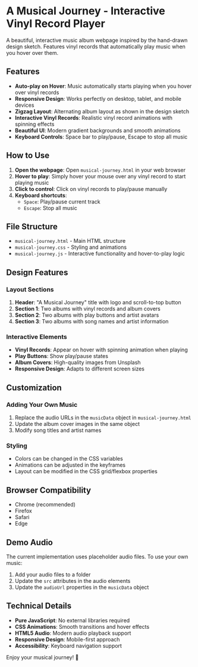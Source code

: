 # A Musical Journey - Interactive Vinyl Record Player

A beautiful, interactive music album webpage inspired by the hand-drawn design sketch. Features vinyl records that automatically play music when you hover over them.

## Features

- **Auto-play on Hover**: Music automatically starts playing when you hover over vinyl records
- **Responsive Design**: Works perfectly on desktop, tablet, and mobile devices
- **Zigzag Layout**: Alternating album layout as shown in the design sketch
- **Interactive Vinyl Records**: Realistic vinyl record animations with spinning effects
- **Beautiful UI**: Modern gradient backgrounds and smooth animations
- **Keyboard Controls**: Space bar to play/pause, Escape to stop all music

## How to Use

1. **Open the webpage**: Open `musical-journey.html` in your web browser
2. **Hover to play**: Simply hover your mouse over any vinyl record to start playing music
3. **Click to control**: Click on vinyl records to play/pause manually
4. **Keyboard shortcuts**:
   - `Space`: Play/pause current track
   - `Escape`: Stop all music

## File Structure

- `musical-journey.html` - Main HTML structure
- `musical-journey.css` - Styling and animations
- `musical-journey.js` - Interactive functionality and hover-to-play logic

## Design Features

### Layout Sections

1. **Header**: "A Musical Journey" title with logo and scroll-to-top button
2. **Section 1**: Two albums with vinyl records and album covers
3. **Section 2**: Two albums with play buttons and artist avatars
4. **Section 3**: Two albums with song names and artist information

### Interactive Elements

- **Vinyl Records**: Appear on hover with spinning animation when playing
- **Play Buttons**: Show play/pause states
- **Album Covers**: High-quality images from Unsplash
- **Responsive Design**: Adapts to different screen sizes

## Customization

### Adding Your Own Music

1. Replace the audio URLs in the `musicData` object in `musical-journey.html`
2. Update the album cover images in the same object
3. Modify song titles and artist names

### Styling

- Colors can be changed in the CSS variables
- Animations can be adjusted in the keyframes
- Layout can be modified in the CSS grid/flexbox properties

## Browser Compatibility

- Chrome (recommended)
- Firefox
- Safari
- Edge

## Demo Audio

The current implementation uses placeholder audio files. To use your own music:

1. Add your audio files to a folder
2. Update the `src` attributes in the audio elements
3. Update the `audioUrl` properties in the `musicData` object

## Technical Details

- **Pure JavaScript**: No external libraries required
- **CSS Animations**: Smooth transitions and hover effects
- **HTML5 Audio**: Modern audio playback support
- **Responsive Design**: Mobile-first approach
- **Accessibility**: Keyboard navigation support

Enjoy your musical journey! 🎵







